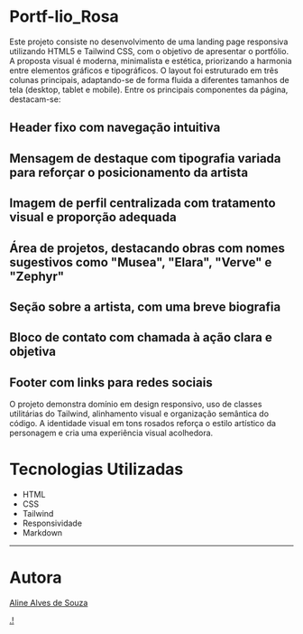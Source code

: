 # Portf-lio_Rosa

Este projeto consiste no desenvolvimento de uma landing page responsiva utilizando HTML5 e Tailwind CSS, com o objetivo de apresentar o portfólio.
A proposta visual é moderna, minimalista e estética, priorizando a harmonia entre elementos gráficos e tipográficos. O layout foi estruturado em três colunas principais, adaptando-se de forma fluida a diferentes tamanhos de tela (desktop, tablet e mobile). Entre os principais componentes da página, destacam-se:

## Header fixo com navegação intuitiva

## Mensagem de destaque com tipografia variada para reforçar o posicionamento da artista

## Imagem de perfil centralizada com tratamento visual e proporção adequada

## Área de projetos, destacando obras com nomes sugestivos como "Musea", "Elara", "Verve" e "Zephyr"

## Seção sobre a artista, com uma breve biografia

## Bloco de contato com chamada à ação clara e objetiva

## Footer com links para redes sociais

O projeto demonstra domínio em design responsivo, uso de classes utilitárias do Tailwind, alinhamento visual e organização semântica do código. A identidade visual em tons rosados reforça o estilo artístico da personagem e cria uma experiência visual acolhedora.

# Tecnologias Utilizadas

- HTML
- CSS
- Tailwind
- Responsividade
- Markdown

---

# Autora

[Aline Alves de Souza](https://github.com/AlineMaker)

[.!](./img/page.png)
